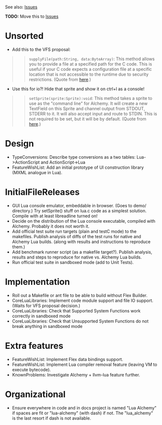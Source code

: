 See also: [Issues](http://code.google.com/p/lua-alchemy/issues/list)

**TODO:** Move this to [Issues](http://code.google.com/p/lua-alchemy/issues/list)

# Unsorted #

  * Add this to the VFS proposal:
> > `supplyFile(path:String, data:ByteArray)`: This method allows you to provide a file at a specified path for the C code. This is useful if your C code expects a configuration file at a specific location that is not accessible to the runtime due to security restrictions. (Quote from [here](http://labs.adobe.com/wiki/index.php/Alchemy:Documentation:Developing_with_Alchemy:AS3_API).)
  * Use this for io?! Hide that sprite and show it on ctrl+l as a console!
> > `setSprite(sprite:Sprite):void`: This method takes a sprite to use as the "command line" for Alchemy. It will create a new TextField on this Sprite and channel output from STDOUT, STDERR to it. It will also accept input and route to STDIN. This is not required to be set, but it will be by default. (Quote from [here](http://labs.adobe.com/wiki/index.php/Alchemy:Documentation:Developing_with_Alchemy:AS3_API).)

# Design #

  * TypeConversions: Describe type conversions as a two tables: Lua->ActionScript and ActionScript->Lua
  * FeatureWishList: Add an initial prototype of UI construction library (MXML analogue in Lua).

# InitialFileReleases #

  * GUI Lua console emulator, embeddable in browser. (Goes to demo/ directory.) Try setSprite() stuff on lua.c code as a simplest solution. Compile with at least libreadline turned on!
  * Decide on the distribution of the Lua console executable, compiled with Alchemy. Probably it does not worth it.
  * Add official test suite run targets (plain and testC mode) to the makefiles. Publish analysis of diffs of the test runs for native and Alchemy Lua builds. (along with results and instructions to reproduce them.)
  * Add benchmark runner script (as a makefile target?). Publish analysis, results and steps to reproduce for native vs. Alchemy Lua builds.
  * Run official test suite in sandboxed mode (add to Unit Tests).

# Implementation #

  * Roll out a Makefile or ant file to be able to build without Flex Builder.
  * CoreLuaLibraries: Implement code module support and file IO support. (Waits for VFS proposal decision.)
  * CoreLuaLibraries: Check that Supported System Functions work correctly in sandboxed mode
  * CoreLuaLibraries: Check that Unsupported System Functions do not break anything in sandboxed mode

# Extra features #

  * FeatureWishList: Implement Flex data bindings support.
  * FeatureWishList: Implement Lua compiler removal feature (leaving VM to execute bytecode).
  * KnownProblems: Investigate Alchemy + llvm-lua feature further.

# Organizational #

  * Ensure everywhere in code and in docs project is named "Lua Alchemy" if spaces are fit or "lua-alchemy" (with dash) if not. The "lua\_alchemy" is the last resort if dash is not available.